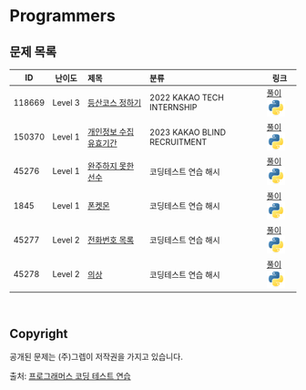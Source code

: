 # Programmers


## 문제 목록

| ID | 난이도 | 제목 | 분류 | 링크 |
| -- | ---- | :-- | :-- | --- |
| 118669 | Level&nbsp;3 | [등산코스 정하기](https://school.programmers.co.kr/learn/courses/30/lessons/118669) | 2022 KAKAO TECH INTERNSHIP | [풀이](/Programmers/118669/README.md) [![python3](/assets/languages_icons/python.svg)](/Programmers/118669/solution.py)|
| 150370 | Level&nbsp;1 | [개인정보 수집 유효기간](https://school.programmers.co.kr/learn/courses/30/lessons/150370) | 2023 KAKAO BLIND RECRUITMENT | [풀이](/Programmers/150370/README.md) [![python3](/assets/languages_icons/python.svg)](/Programmers/150370/solution.py)|
| 45276 | Level&nbsp;1 | [완주하지 못한 선수](https://school.programmers.co.kr/learn/courses/30/lessons/42576) | 코딩테스트 연습 해시 | [풀이](/Programmers/45276/README.md) [![python3](/assets/languages_icons/python.svg)](/Programmers/45276/solution.py)|
| 1845 | Level&nbsp;1 | [폰켓몬](https://school.programmers.co.kr/learn/courses/30/lessons/1845) | 코딩테스트 연습 해시 | [풀이](/Programmers/1845/README.md) [![python3](/assets/languages_icons/python.svg)](/Programmers/1845/solution.py)|
| 45277 | Level&nbsp;2 | [전화번호 목록](https://school.programmers.co.kr/learn/courses/30/lessons/45277) | 코딩테스트 연습 해시 | [풀이](/Programmers/45277/README.md) [![python3](/assets/languages_icons/python.svg)](/Programmers/45277/solution.py)|
| 45278 | Level&nbsp;2 | [의상](https://school.programmers.co.kr/learn/courses/30/lessons/45278) | 코딩테스트 연습 해시 | [풀이](/Programmers/45278/README.md) [![python3](/assets/languages_icons/python.svg)](/Programmers/45278/solution.py)|

<br/>

## Copyright

공개된 문제는 (주)그렙이 저작권을 가지고 있습니다.

출처: [프로그래머스 코딩 테스트 연습](https://programmers.co.kr/learn/challenges)
